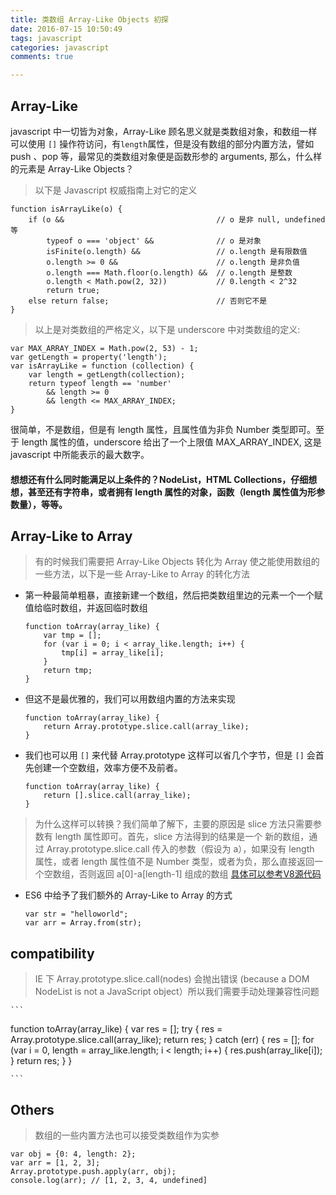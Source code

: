 ```yaml
---
title: 类数组 Array-Like Objects 初探
date: 2016-07-15 10:50:49
tags: javascript
categories: javascript
comments: true

---
```

## Array-Like
javascript 中一切皆为对象，Array-Like 顾名思义就是类数组对象，和数组一样可以使用 `[]` 操作符访问，有`length`属性，但是没有数组的部分内置方法，譬如 push 、pop 等，最常见的类数组对象便是函数形参的 arguments,
那么，什么样的元素是 Array-Like Objects？  
<!--more-->
> 以下是 Javascript 权威指南上对它的定义

```
function isArrayLike(o) {
    if (o &&                                  // o 是非 null, undefined 等
        typeof o === 'object' &&              // o 是对象
        isFinite(o.length) &&                 // o.length 是有限数值
        o.length >= 0 &&                      // o.length 是非负值
        o.length === Math.floor(o.length) &&  // o.length 是整数
        o.length < Math.pow(2, 32))           // 0.length < 2^32
        return true;
    else return false;                        // 否则它不是
}
```
> 以上是对类数组的严格定义，以下是 underscore 中对类数组的定义:  

```
var MAX_ARRAY_INDEX = Math.pow(2, 53) - 1;
var getLength = property('length');
var isArrayLike = function (collection) {
    var length = getLength(collection);
    return typeof length == 'number' 
        && length >= 0 
        && length <= MAX_ARRAY_INDEX;
}
```
很简单，不是数组，但是有 length 属性，且属性值为非负 Number 类型即可。至于 length 属性的值，underscore 给出了一个上限值 MAX_ARRAY_INDEX, 这是 javascript 中所能表示的最大数字。  
#### 想想还有什么同时能满足以上条件的？NodeList，HTML Collections，仔细想想，甚至还有字符串，或者拥有 length 属性的对象，函数（length 属性值为形参数量），等等。

## Array-Like to Array
> 有的时候我们需要把 Array-Like Objects 转化为 Array 使之能使用数组的一些方法，以下是一些 Array-Like to Array 的转化方法

+ 第一种最简单粗暴，直接新建一个数组，然后把类数组里边的元素一个一个赋值给临时数组，并返回临时数组

	```
	function toArray(array_like) {
	    var tmp = [];
	    for (var i = 0; i < array_like.length; i++) {
	        tmp[i] = array_like[i];
	    }
	    return tmp;
	}
	```
+ 但这不是最优雅的，我们可以用数组内置的方法来实现

	```
	function toArray(array_like) {
	    return Array.prototype.slice.call(array_like);
	}
	```
+ 我们也可以用 `[]` 来代替 Array.prototype 这样可以省几个字节，但是 `[]` 会首先创建一个空数组，效率方便不及前者。

	```
	function toArray(array_like) {
	    return [].slice.call(array_like);
	}
	```
> 为什么这样可以转换？我们简单了解下，主要的原因是 slice 方法只需要参数有 length 属性即可。首先，slice 方法得到的结果是一个 新的数组，通过 Array.prototype.slice.call 传入的参数（假设为 a），如果没有 length 属性，或者 length 属性值不是 Number 类型，或者为负，那么直接返回一个空数组，否则返回 a[0]-a[length-1] 组成的数组 [具体可以参考V8源代码](https://github.com/v8/v8/blob/master/src/js/array.js#L621-L660)

* ES6 中给予了我们额外的 Array-Like to Array 的方式

	```
	var str = "helloworld";
	var arr = Array.from(str); 
	```
## compatibility
> IE 下 Array.prototype.slice.call(nodes) 会抛出错误 (because a DOM NodeList is not a JavaScript object）所以我们需要手动处理兼容性问题

	```
function toArray(array_like) {
    var res = [];
    try {
        res = Array.prototype.slice.call(array_like);
        return res;
    } catch (err) {
        res = [];
        for (var i = 0, length = array_like.length; i < length; i++) {
            res.push(array_like[i]);
        }
        return res;
    }
}

	```

## Others
> 数组的一些内置方法也可以接受类数组作为实参

```
var obj = {0: 4, length: 2};
var arr = [1, 2, 3];
Array.prototype.push.apply(arr, obj);
console.log(arr); // [1, 2, 3, 4, undefined]
```
